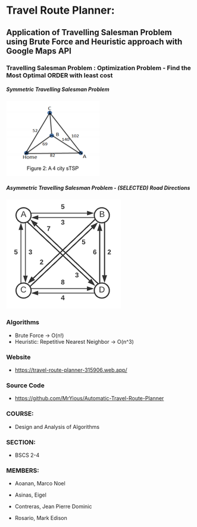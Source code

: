 # Travel Route Planner: 
## Application of Travelling Salesman Problem using Brute Force and Heuristic approach with Google Maps API

### Travelling Salesman Problem : Optimization Problem - Find the Most Optimal ORDER with least cost

##### Symmetric Travelling Salesman Problem

![alt text](https://github.com/MrYious/Automatic-Travel-Route-Planner/blob/main/images/STSP.PNG)

##### Asymmetric Travelling Salesman Problem - (SELECTED) Road Directions

![alt text](https://github.com/MrYious/Automatic-Travel-Route-Planner/blob/main/images/ATSP.PNG)

### Algorithms

* Brute Force -> O(n!)
* Heuristic: Repetitive Nearest Neighbor -> O(n^3)

### Website 

* https://travel-route-planner-315906.web.app/

### Source Code

* https://github.com/MrYious/Automatic-Travel-Route-Planner

### **COURSE**: 
* Design and Analysis of Algorithms

### **SECTION**: 
* BSCS 2-4

### **MEMBERS**:

* Aoanan, Marco Noel

* Asinas, Eigel

* Contreras, Jean Pierre Dominic

* Rosario, Mark Edison 
